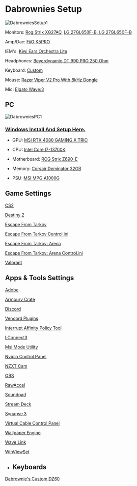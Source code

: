 # Dabrownies Setup

![DabrowniesSetup1](doc/Media/Pictures/DabrowniesSetup1.jpg)

Monitors: [Rog Strix XG27AQ,](https://rog.asus.com/ca-en/monitors/27-to-31-5-inches/rog-strix-xg27aq-model/) [LG 27GL650F-B, LG 27GL650F-B](https://www.lg.com/us/monitors/lg-27gl650f-b-gaming-monitor)

Amp/Dac: [FiiO K5PRO](https://www.fiio.com/k5pro)

IEM's: [Kiwi Ears Orchestra Lite](https://www.linsoul.com/products/kiwi-ears-orchestra-lite)

Headphones: [Beyerdynamic DT 990 PRO 250 Ohm](https://north-america.beyerdynamic.com/p/dt-990-pro)

Keyboard: [Custom](https://github.com/DaRealDabrownie/Dabrownies-DZ60)

Mouse: [Razer Viper V2 Pro With 8kHz Dongle](https://www.razer.com/ca-en/gaming-mice/razer-viper-v2-pro)

Mic: [Elgato Wave:3](https://www.elgato.com/ca/en/p/wave-3-black)


## PC

![DabrowniesPC1](doc/Media/Pictures/DabrowniesPC1.png)

### [Windows Install And Setup Here.](https://www.youtube.com/watch?v=6UQZ5oQg8XA)

* GPU: [MSI RTX 4080 GAMING X TRIO](https://ca.pcpartpicker.com/product/Mm6p99/intel-core-i7-13700k-34-ghz-16-core-processor-bx8071513700k)

* CPU: [Intel Core I7-13700K](https://ca.pcpartpicker.com/product/Mm6p99/intel-core-i7-13700k-34-ghz-16-core-processor-bx8071513700k)

* Motherboard: [ROG Strix Z690-E](https://ca.pcpartpicker.com/product/MNWzK8/asus-rog-strix-z690-e-gaming-wifi-atx-lga1700-motherboard-rog-strix-z690-e-gaming-wifi)

* Memory: [Corsair Dominator 32GB](https://ca.pcpartpicker.com/product/p6wypg/corsair-dominator-platinum-rgb-32-gb-2-x-16-gb-ddr5-6000-cl36-memory-cmt32gx5m2d6000c36)

* PSU: [MSI MPG A1000G](https://ca.pcpartpicker.com/product/ZDt9TW/msi-a1000g-pcie5-1000-w-80-gold-certified-fully-modular-atx-power-supply-mpg-a1000g-pcie-5)

## Game Settings

[CS2](doc/Games/CS2/CS2Settings.txt)

[Destiny 2](doc/Games/Destiny2/Destiny2Settings.txt)

[Escape From Tarkov](doc/Games/EFT/EFTSettings.txt)

[Escape From Tarkov Control.ini](doc/Games/EFT/Control.ini)

[Escape From Tarkov: Arena](doc/Games/EFTArena/EFTArenaSettings.txt)

[Escape From Tarkov: Arena Control.ini](doc/Games/EFTArena/Control.ini)

[Valorant](doc/Games/Valorant/ValorantSettings.txt)

## Apps & Tools Settings

[Adobe](doc/AppsAndTools/Adobe/Adobe.txt)

[Armoury Crate](doc/AppsAndTools/ArmouryCrate/ArmouryCrateSettings.txt)

[Discord](doc/AppsAndTools/Discord/DiscordSettings.txt)

[Vencord Plugins](doc/AppsAndTools/Discord/VencordPlugins/VencordPlugins.txt)

[Interrupt Affinity Policy Tool](doc/AppsAndTools/InterruptAffinityPolicyTool/CoreAllocation.txt)

[LConnect3](doc/AppsAndTools/LConnect3/LConnect3Settings.txt)

[Msi Mode Utility](doc/AppsAndTools/MsiModeUtility/Screenshot1.png)

[Nvidia Control Panel](doc/AppsAndTools/NvidiaControlPanel/NvidiaControlPanelSettings.txt)

[NZXT Cam](doc/AppsAndTools/NZXTCam/)

[OBS](doc/AppsAndTools/OBS/)

[RawAccel](doc/AppsAndTools/RawAccel/Screenshot1.png)

[Soundpad](doc/AppsAndTools/Soundpad/)

[Stream Deck](doc/AppsAndTools/StreamDeck/)

[Synapse 3](doc/AppsAndTools/Synapse3/RazerViperV2ProSettings.txt)

[Virtual Cable Control Panel](doc/AppsAndTools/VirtualCableControlPanel/Screenshot1.png)

[Wallpaper Engine](doc/AppsAndTools/WallpaperEngine/WallpaperEngineSettings.txt)

[Wave Link](doc/AppsAndTools/WaveLink/)

[WinViewSet](doc/AppsAndTools/WinViewSet/)

* ## Keyboards

[Dabrownie's Custom DZ60](https://github.com/DaRealDabrownie/Dabrownies-DZ60)


